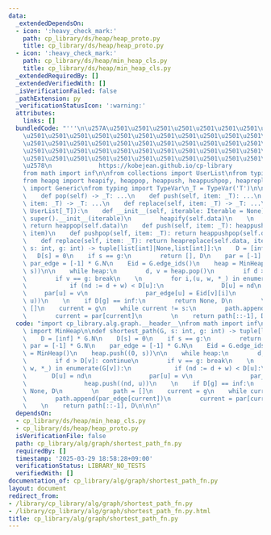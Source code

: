 ```yaml
---
data:
  _extendedDependsOn:
  - icon: ':heavy_check_mark:'
    path: cp_library/ds/heap/heap_proto.py
    title: cp_library/ds/heap/heap_proto.py
  - icon: ':heavy_check_mark:'
    path: cp_library/ds/heap/min_heap_cls.py
    title: cp_library/ds/heap/min_heap_cls.py
  _extendedRequiredBy: []
  _extendedVerifiedWith: []
  _isVerificationFailed: false
  _pathExtension: py
  _verificationStatusIcon: ':warning:'
  attributes:
    links: []
  bundledCode: "'''\n\u257A\u2501\u2501\u2501\u2501\u2501\u2501\u2501\u2501\u2501\u2501\
    \u2501\u2501\u2501\u2501\u2501\u2501\u2501\u2501\u2501\u2501\u2501\u2501\u2501\
    \u2501\u2501\u2501\u2501\u2501\u2501\u2501\u2501\u2501\u2501\u2501\u2501\u2501\
    \u2501\u2501\u2501\u2501\u2501\u2501\u2501\u2501\u2501\u2501\u2501\u2501\u2501\
    \u2501\u2501\u2501\u2501\u2501\u2501\u2501\u2501\u2501\u2501\u2501\u2501\u2501\
    \u2578\n             https://kobejean.github.io/cp-library               \n'''\n\
    from math import inf\n\nfrom collections import UserList\nfrom typing import Iterable\n\
    from heapq import heapify, heappop, heappush, heappushpop, heapreplace\nfrom typing\
    \ import Generic\nfrom typing import TypeVar\n_T = TypeVar('T')\n\nclass HeapProtocol(Generic[_T]):\n\
    \    def pop(self) -> _T: ...\n    def push(self, item: _T): ...\n    def pushpop(self,\
    \ item: _T) -> _T: ...\n    def replace(self, item: _T) -> _T: ...\n\nclass MinHeap(HeapProtocol[_T],\
    \ UserList[_T]):\n    def __init__(self, iterable: Iterable = None):\n       \
    \ super().__init__(iterable)\n        heapify(self.data)\n    \n    def pop(self):\
    \ return heappop(self.data)\n    def push(self, item: _T): heappush(self.data,\
    \ item)\n    def pushpop(self, item: _T): return heappushpop(self.data, item)\n\
    \    def replace(self, item: _T): return heapreplace(self.data, item)\n\ndef shortest_path(G,\
    \ s: int, g: int) -> tuple[list[int]|None,list[int]]:\n    D = [inf] * G.N\n \
    \   D[s] = 0\n    if s == g:\n        return [], D\n    par = [-1] * G.N\n   \
    \ par_edge = [-1] * G.N\n    Eid = G.edge_ids()\n    heap = MinHeap()\n    heap.push((0,\
    \ s))\n\n    while heap:\n        d, v = heap.pop()\n        if d > D[v]: continue\n\
    \        if v == g: break\n    \n        for i,(u, w, *_) in enumerate(G[v]):\n\
    \            if (nd := d + w) < D[u]:\n                D[u] = nd\n           \
    \     par[u] = v\n                par_edge[u] = Eid[v][i]\n                heap.push((nd,\
    \ u))\n    \n    if D[g] == inf:\n        return None, D\n        \n    path =\
    \ []\n    current = g\n    while current != s:\n        path.append(par_edge[current])\n\
    \        current = par[current]\n        \n    return path[::-1], D\n\n\n"
  code: "import cp_library.alg.graph.__header__\nfrom math import inf\nfrom cp_library.ds.heap.min_heap_cls\
    \ import MinHeap\n\ndef shortest_path(G, s: int, g: int) -> tuple[list[int]|None,list[int]]:\n\
    \    D = [inf] * G.N\n    D[s] = 0\n    if s == g:\n        return [], D\n   \
    \ par = [-1] * G.N\n    par_edge = [-1] * G.N\n    Eid = G.edge_ids()\n    heap\
    \ = MinHeap()\n    heap.push((0, s))\n\n    while heap:\n        d, v = heap.pop()\n\
    \        if d > D[v]: continue\n        if v == g: break\n    \n        for i,(u,\
    \ w, *_) in enumerate(G[v]):\n            if (nd := d + w) < D[u]:\n         \
    \       D[u] = nd\n                par[u] = v\n                par_edge[u] = Eid[v][i]\n\
    \                heap.push((nd, u))\n    \n    if D[g] == inf:\n        return\
    \ None, D\n        \n    path = []\n    current = g\n    while current != s:\n\
    \        path.append(par_edge[current])\n        current = par[current]\n    \
    \    \n    return path[::-1], D\n\n\n"
  dependsOn:
  - cp_library/ds/heap/min_heap_cls.py
  - cp_library/ds/heap/heap_proto.py
  isVerificationFile: false
  path: cp_library/alg/graph/shortest_path_fn.py
  requiredBy: []
  timestamp: '2025-03-29 18:58:28+09:00'
  verificationStatus: LIBRARY_NO_TESTS
  verifiedWith: []
documentation_of: cp_library/alg/graph/shortest_path_fn.py
layout: document
redirect_from:
- /library/cp_library/alg/graph/shortest_path_fn.py
- /library/cp_library/alg/graph/shortest_path_fn.py.html
title: cp_library/alg/graph/shortest_path_fn.py
---
```

